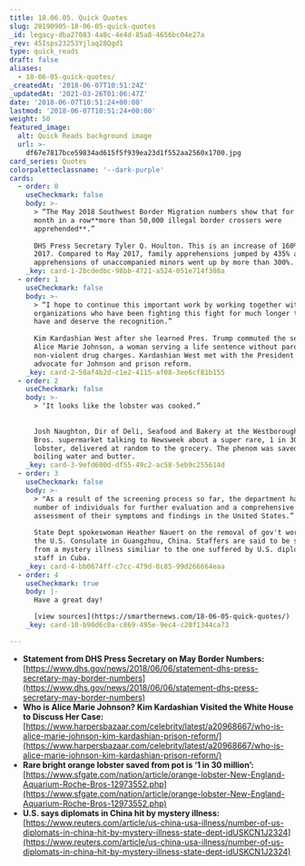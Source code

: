 ```yaml
---
title: 18.06.05. Quick Quotes
slug: 20190905-18-06-05-quick-quotes
_id: legacy-dba27083-4a8c-4e4d-85a8-4656bc04e27a
_rev: 45Isps23253Yjlaq28Qgd1
type: quick_reads
draft: false
aliases:
  - 18-06-05-quick-quotes/
_createdAt: '2018-06-07T10:51:24Z'
_updatedAt: '2021-03-26T01:06:47Z'
date: '2018-06-07T10:51:24+00:00'
lastmod: '2018-06-07T10:51:24+00:00'
weight: 50
featured_image:
  alt: Quick Reads background image
  url: >-
    df67e7817bce59834ad615f5f939ea23d1f552aa2560x1700.jpg
card_series: Quotes
colorpaletteclassname: '--dark-purple'
cards:
  - order: 0
    useCheckmark: false
    body: >-
      > “The May 2018 Southwest Border Migration numbers show that for the third
      month in a row**more than 50,000 illegal border crossers were
      apprehended**.”  
        
      DHS Press Secretary Tyler Q. Houlton. This is an increase of 160% from May
      2017. Compared to May 2017, family apprehensions jumped by 435% and
      apprehensions of unaccompanied minors went up by more than 300%.
    _key: card-1-2bcdedbc-98bb-4721-a524-051e714f308a
  - order: 1
    useCheckmark: false
    body: >-
      > “I hope to continue this important work by working together with
      organizations who have been fighting this fight for much longer than I
      have and deserve the recognition.”  
        
      Kim Kardashian West after she learned Pres. Trump commuted the sentence of
      Alice Marie Johnson, a woman serving a life sentence without parole for
      non-violent drug charges. Kardashian West met with the President to
      advocate for Johnson and prison reform.
    _key: card-2-50af4b2d-c1e2-4115-af08-3ee6cf81b155
  - order: 2
    useCheckmark: false
    body: >-
      > ‘It looks like the lobster was cooked.”  
        
        
      Josh Naughton, Dir of Deli, Seafood and Bakery at the Westborough Roche
      Bros. supermarket talking to Newsweek about a super rare, 1 in 30 million
      lobster, delivered at random to the grocery. The phenom was saved from
      boiling water and butter.
    _key: card-3-9efd600d-df55-49c2-ac58-5eb9c255614d
  - order: 3
    useCheckmark: false
    body: >-
      > "As a result of the screening process so far, the department has sent a
      number of individuals for further evaluation and a comprehensive
      assessment of their symptoms and findings in the United States.”  
        
      State Dept spokeswoman Heather Nauert on the removal of gov't workers from
      the U.S. Consulate in Guangzhou, China. Staffers are said to be suffering
      from a mystery illness similiar to the one suffered by U.S. diplomatic
      staff in Cuba.
    _key: card-4-bb0674ff-c7cc-479d-8c85-99d266664eaa
  - order: 4
    useCheckmark: true
    body: |-
      Have a great day!

      [view sources](https://smarthernews.com/18-06-05-quick-quotes/)
    _key: card-10-b90d6c0a-c869-495e-9ec4-c20f1344ca73

---
```

* **Statement from DHS Press Secretary on May Border Numbers:** [https://www.dhs.gov/news/2018/06/06/statement-dhs-press-secretary-may-border-numbers](https://www.dhs.gov/news/2018/06/06/statement-dhs-press-secretary-may-border-numbers)
* **Who is Alice Marie Johnson? Kim Kardashian Visited the White House to Discuss Her Case:** [https://www.harpersbazaar.com/celebrity/latest/a20968667/who-is-alice-marie-johnson-kim-kardashian-prison-reform/](https://www.harpersbazaar.com/celebrity/latest/a20968667/who-is-alice-marie-johnson-kim-kardashian-prison-reform/)
* **Rare bright orange lobster saved from pot is ‘1 in 30 million’:** [https://www.sfgate.com/nation/article/orange-lobster-New-England-Aquarium-Roche-Bros-12973552.php](https://www.sfgate.com/nation/article/orange-lobster-New-England-Aquarium-Roche-Bros-12973552.php)
* **U.S. says diplomats in China hit by mystery illness:** [https://www.reuters.com/article/us-china-usa-illness/number-of-us-diplomats-in-china-hit-by-mystery-illness-state-dept-idUSKCN1J2324](https://www.reuters.com/article/us-china-usa-illness/number-of-us-diplomats-in-china-hit-by-mystery-illness-state-dept-idUSKCN1J2324)